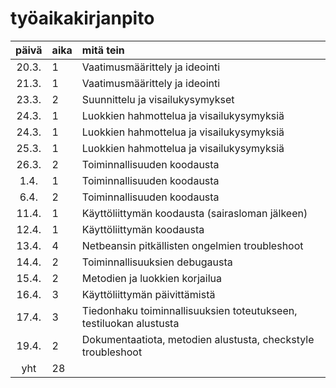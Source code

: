 
# työaikakirjanpito

| päivä | aika | mitä tein  |
| :----:|:-----| :-----|
| 20.3. | 1    | Vaatimusmäärittely ja ideointi |
| 21.3. | 1    | Vaatimusmäärittely ja ideointi |
| 23.3. | 2    | Suunnittelu ja visailukysymykset |
| 24.3. | 1    | Luokkien hahmottelua ja visailukysymyksiä |
| 24.3. | 1    | Luokkien hahmottelua ja visailukysymyksiä |
| 25.3. | 1    | Luokkien hahmottelua ja visailukysymyksiä |
| 26.3. | 2    | Toiminnallisuuden koodausta |
| 1.4.  | 1    | Toiminnallisuuden koodausta |
| 6.4.  | 2    | Toiminnallisuuden koodausta |
| 11.4. | 1    | Käyttöliittymän koodausta (sairasloman jälkeen) |
| 12.4. | 1    | Käyttöliittymän koodausta |
| 13.4. | 4    | Netbeansin pitkällisten ongelmien troubleshoot|
| 14.4. | 2    | Toiminnallisuuksien debugausta |
| 15.4. | 2    | Metodien ja luokkien korjailua |
| 16.4. | 3    | Käyttöliittymän päivittämistä |
| 17.4. | 3    | Tiedonhaku toiminnallisuuksien toteutukseen, testiluokan alustusta |
| 19.4. | 2    | Dokumentaatiota, metodien alustusta, checkstyle troubleshoot|
| yht   | 28   | | 
